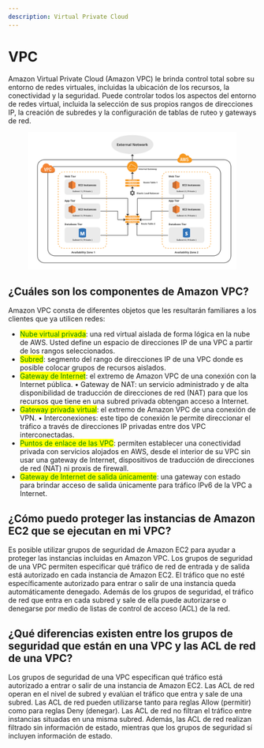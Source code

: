 ```yaml
---
description: Virtual Private Cloud
---
```


# VPC

Amazon Virtual Private Cloud (Amazon VPC) le brinda control total sobre su entorno de redes virtuales, incluidas la ubicación de los recursos, la conectividad y la seguridad. Puede controlar todos los aspectos del entorno de redes virtual, incluida la selección de sus propios rangos de direcciones IP, la creación de subredes y la configuración de tablas de ruteo y gateways de red.

<figure><img src="../.gitbook/assets/image (1) (1) (1) (2).png" alt=""><figcaption></figcaption></figure>

## ¿Cuáles son los componentes de Amazon VPC?&#x20;

Amazon VPC consta de diferentes objetos que les resultarán familiares a los clientes que ya utilicen redes:&#x20;

* <mark style="color:green;">Nube virtual privada</mark>: una red virtual aislada de forma lógica en la nube de AWS. Usted define un espacio de direcciones IP de una VPC a partir de los rangos seleccionados.
* <mark style="color:green;">Subred</mark>: segmento del rango de direcciones IP de una VPC donde es posible colocar grupos de recursos aislados.
* <mark style="color:green;">Gateway de Internet</mark>: el extremo de Amazon VPC de una conexión con la Internet pública. • Gateway de NAT: un servicio administrado y de alta disponibilidad de traducción de direcciones de red (NAT) para que los recursos que tiene en una subred privada obtengan acceso a Internet.
* <mark style="color:green;">Gateway privada virtual</mark>: el extremo de Amazon VPC de una conexión de VPN. • Interconexiones: este tipo de conexión le permite direccionar el tráfico a través de direcciones IP privadas entre dos VPC interconectadas.
* <mark style="color:green;">Puntos de enlace de las VPC</mark>: permiten establecer una conectividad privada con servicios alojados en AWS, desde el interior de su VPC sin usar una gateway de Internet, dispositivos de traducción de direcciones de red (NAT) ni proxis de firewall.&#x20;
* <mark style="color:green;">Gateway de Internet de salida únicamente</mark>: una gateway con estado para brindar acceso de salida únicamente para tráfico IPv6 de la VPC a Internet.



## ¿Cómo puedo proteger las instancias de Amazon EC2 que se ejecutan en mi VPC?&#x20;

Es posible utilizar grupos de seguridad de Amazon EC2 para ayudar a proteger las instancias incluidas en Amazon VPC. Los grupos de seguridad de una VPC permiten especificar qué tráfico de red de entrada y de salida está autorizado en cada instancia de Amazon EC2. El tráfico que no esté específicamente autorizado para entrar o salir de una instancia queda automáticamente denegado. Además de los grupos de seguridad, el tráfico de red que entra en cada subred y sale de ella puede autorizarse o denegarse por medio de listas de control de acceso (ACL) de la red.&#x20;

## ¿Qué diferencias existen entre los grupos de seguridad que están en una VPC y las ACL de red de una VPC?&#x20;

Los grupos de seguridad de una VPC especifican qué tráfico está autorizado a entrar o salir de una instancia de Amazon EC2. Las ACL de red operan en el nivel de subred y evalúan el tráfico que entra y sale de una subred. Las ACL de red pueden utilizarse tanto para reglas Allow (permitir) como para reglas Deny (denegar). Las ACL de red no filtran el tráfico entre instancias situadas en una misma subred. Además, las ACL de red realizan filtrado sin información de estado, mientras que los grupos de seguridad sí incluyen información de estado.





